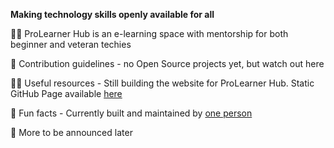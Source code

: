 **Making technology skills openly available for all**

🙋‍♀️ ProLearner Hub is an e-learning space with mentorship for both beginner and veteran techies

🌈 Contribution guidelines - no Open Source projects yet, but watch out here

👩‍💻 Useful resources - Still building the website for ProLearner Hub. Static GitHub Page available [here](https://prolearnerhub.github.io)

🍿 Fun facts - Currently built and maintained by [one person](https://claudwatari.github.io)

🧙 More to be announced later

